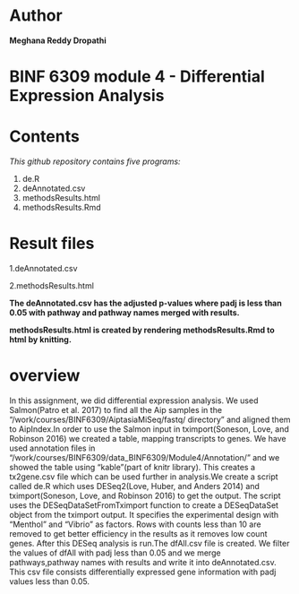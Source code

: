 # Author 

**Meghana Reddy Dropathi**

# BINF 6309 module 4 - Differential Expression Analysis

# Contents
*This github repository contains five programs:*
1. de.R
2. deAnnotated.csv
3. methodsResults.html
5. methodsResults.Rmd

# Result files

1.deAnnotated.csv

2.methodsResults.html

**The deAnnotated.csv has the adjusted p-values where padj is less than 0.05 with pathway and pathway names merged with results.**

**methodsResults.html is created by rendering methodsResults.Rmd to html by knitting.**

# overview

In this assignment, we did differential expression analysis. We used Salmon(Patro et al. 2017) to find all the Aip samples in the “/work/courses/BINF6309/AiptasiaMiSeq/fastq/ directory” and aligned them to AipIndex.In order to use the Salmon input in tximport(Soneson, Love, and Robinson 2016) we created a table, mapping transcripts to genes. We have used annotation files in “/work/courses/BINF6309/data_BINF6309/Module4/Annotation/” and we showed the table using “kable”(part of knitr library). This creates a tx2gene.csv file which can be used further in analysis.We create a script called de.R which uses DESeq2(Love, Huber, and Anders 2014) and tximport(Soneson, Love, and Robinson 2016) to get the output. The script uses the DESeqDataSetFromTximport function to create a DESeqDataSet object from the tximport output. It specifies the experimental design with “Menthol” and “Vibrio” as factors. Rows with counts less than 10 are removed to get better efficiency in the results as it removes low count genes. After this DESeq analysis is run.The dfAll.csv file is created. We filter the values of dfAll with padj less than 0.05 and we merge pathways,pathway names with results and write it into deAnnotated.csv. This csv file consists differentially expressed gene information with padj values less than 0.05.
